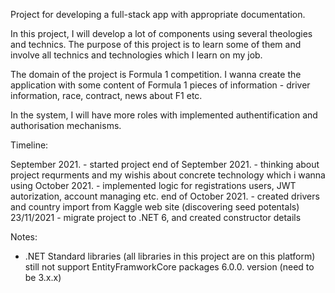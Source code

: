 

Project for developing a full-stack app with appropriate documentation.

In this project, I will develop a lot of components using several theologies and technics. The purpose of this project is to learn some of them and involve all technics and technologies which I learn on my job.

The domain of the project is Formula 1 competition. I wanna create the application with some content of Formula 1 pieces of information - driver information, race, contract, news about F1 etc.

In the system, I will have more roles with implemented authentification and authorisation mechanisms.

Timeline:

September 2021. - started project 
end of September 2021. - thinking about project requrments and my wishis about concrete technology which i wanna using
October 2021. - implemented logic for registrations users, JWT autorization, account managing etc.
end of October 2021. - created drivers and country import from Kaggle web site (discovering seed potentals)
23/11/2021 - migrate project to .NET 6, and created constructor details

Notes:
* .NET Standard libraries (all libraries in this project are on this platform) still not support EntityFramworkCore packages 6.0.0. version (need to be 3.x.x)
